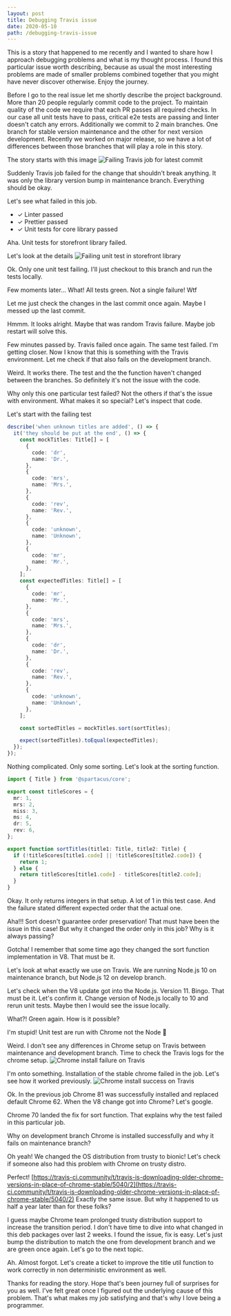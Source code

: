 ```yaml
---
layout: post
title: Debugging Travis issue
date: 2020-05-10
path: /debugging-travis-issue
---
```


This is a story that happened to me recently and I wanted to share how I approach debugging problems and what is my thought process. I found this particular issue worth describing, because as usual the most interesting problems are made of smaller problems combined together that you might have never discover otherwise. Enjoy the journey.

<!--more-->

Before I go to the real issue let me shortly describe the project background. More than 20 people regularly commit code to the project. To maintain quality of the code we require that each PR passes all required checks. In our case all unit tests have to pass, critical e2e tests are passing and linter doesn't catch any errors. Additionally we commit to 2 main branches. One branch for stable version maintenance and the other for next version development. Recently we worked on major release, so we have a lot of differences between those branches that will play a role in this story.

The story starts with this image
![Failing Travis job for latest commit](debugging-travis-issue/commits.JPG)

Suddenly Travis job failed for the change that shouldn't break anything. It was only the library version bump in maintenance branch. Everything should be okay.

Let's see what failed in this job.

- ✓ Linter passed
- ✓ Prettier passed
- ✓ Unit tests for core library passed

Aha. Unit tests for storefront library failed.

Let's look at the details
![Failing unit test in storefront library](debugging-travis-issue/unit-tests.JPG)

Ok. Only one unit test failing. I'll just checkout to this branch and run the tests locally.

Few moments later... What! All tests green. Not a single failure! Wtf

Let me just check the changes in the last commit once again. Maybe I messed up the last commit.

Hmmm. It looks alright. Maybe that was random Travis failure. Maybe job restart will solve this.

Few minutes passed by. Travis failed once again. The same test failed. I'm getting closer. Now I know that this is something with the Travis environment. Let me check if that also fails on the development branch.

Weird. It works there. The test and the the function haven't changed between the branches. So definitely it's not the issue with the code.

Why only this one particular test failed? Not the others if that's the issue with environment. What makes it so special? Let's inspect that code.

Let's start with the failing test

```ts
describe('when unknown titles are added', () => {
  it('they should be put at the end', () => {
    const mockTitles: Title[] = [
      {
        code: 'dr',
        name: 'Dr.',
      },
      {
        code: 'mrs',
        name: 'Mrs.',
      },
      {
        code: 'rev',
        name: 'Rev.',
      },
      {
        code: 'unknown',
        name: 'Unknown',
      },
      {
        code: 'mr',
        name: 'Mr.',
      },
    ];
    const expectedTitles: Title[] = [
      {
        code: 'mr',
        name: 'Mr.',
      },
      {
        code: 'mrs',
        name: 'Mrs.',
      },
      {
        code: 'dr',
        name: 'Dr.',
      },
      {
        code: 'rev',
        name: 'Rev.',
      },
      {
        code: 'unknown',
        name: 'Unknown',
      },
    ];

    const sortedTitles = mockTitles.sort(sortTitles);

    expect(sortedTitles).toEqual(expectedTitles);
  });
});
```

Nothing complicated. Only some sorting. Let's look at the sorting function.

```ts
import { Title } from '@spartacus/core';

export const titleScores = {
  mr: 1,
  mrs: 2,
  miss: 3,
  ms: 4,
  dr: 5,
  rev: 6,
};

export function sortTitles(title1: Title, title2: Title) {
  if (!titleScores[title1.code] || !titleScores[title2.code]) {
    return 1;
  } else {
    return titleScores[title1.code] - titleScores[title2.code];
  }
}
```

Okay. It only returns integers in that setup. A lot of 1 in this test case. And the failure stated different expected order that the actual one.

Aha!!! Sort doesn't guarantee order preservation! That must have been the issue in this case! But why it changed the order only in this job? Why is it always passing?

Gotcha! I remember that some time ago they changed the sort function implementation in V8. That must be it.

Let's look at what exactly we use on Travis. We are running Node.js 10 on maintenance branch, but Node.js 12 on develop branch.

Let's check when the V8 update got into the Node.js. Version 11. Bingo. That must be it. Let's confirm it. Change version of Node.js locally to 10 and rerun unit tests. Maybe then I would see the issue locally.

What?! Green again. How is it possible?

I'm stupid! Unit test are run with Chrome not the Node :facepalm:

Weird. I don't see any differences in Chrome setup on Travis between maintenance and development branch. Time to check the Travis logs for the chrome setup.
![Chrome install failure on Travis](debugging-travis-issue/chrome-install-failure.JPG)

I'm onto something. Installation of the stable chrome failed in the job. Let's see how it worked previously.
![Chrome install success on Travis](debugging-travis-issue/chrome-install-success.JPG)

Ok. In the previous job Chrome 81 was successfully installed and replaced default Chrome 62. When the V8 change got into Chrome? Let's google.

Chrome 70 landed the fix for sort function. That explains why the test failed in this particular job.

Why on development branch Chrome is installed successfully and why it fails on maintenance branch?

Oh yeah! We changed the OS distribution from trusty to bionic! Let's check if someone also had this problem with Chrome on trusty distro.

Perfect! [https://travis-ci.community/t/travis-is-downloading-older-chrome-versions-in-place-of-chrome-stable/5040/2](https://travis-ci.community/t/travis-is-downloading-older-chrome-versions-in-place-of-chrome-stable/5040/2) Exactly the same issue. But why it happened to us half a year later than for these folks?

I guess maybe Chrome team prolonged trusty distribution support to increase the transition period. I don't have time to dive into what changed in this deb packages over last 2 weeks. I found the issue, fix is easy. Let's just bump the distribution to match the one from development branch and we are green once again. Let's go to the next topic.

Ah. Almost forgot. Let's create a ticket to improve the title util function to work correctly in non deterministic environment as well.

Thanks for reading the story. Hope that's been journey full of surprises for you as well. I've felt great once I figured out the underlying cause of this problem. That's what makes my job satisfying and that's why I love being a programmer.
